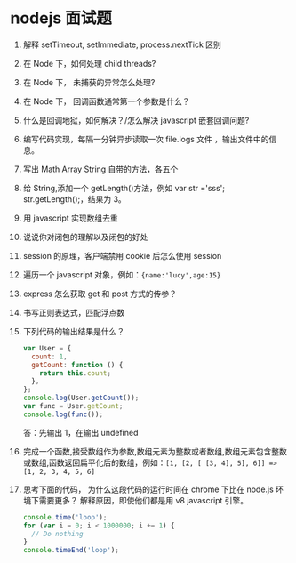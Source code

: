 # nodejs 面试题

1. 解释 setTimeout, setImmediate, process.nextTick 区别

1. 在 Node 下，如何处理 child threads?

1. 在 Node 下， 未捕获的异常怎么处理?

1. 在 Node 下， 回调函数通常第一个参数是什么？

1. 什么是回调地狱，如何解决？/怎么解决 javascript 嵌套回调问题?

1. 编写代码实现，每隔一分钟异步读取一次 file.logs 文件 ，输出文件中的信息。

1. 写出 Math Array String 自带的方法，各五个

1. 给 String,添加一个 getLength()方法，例如 var str ='sss'; str.getLength();，结果为 3。

1. 用 javascript 实现数组去重

1. 说说你对闭包的理解以及闭包的好处

1. session 的原理，客户端禁用 cookie 后怎么使用 session

1. 遍历一个 javascript 对象，例如：`{name:'lucy',age:15}`

1. express 怎么获取 get 和 post 方式的传参？

1. 书写正则表达式，匹配浮点数

1. 下列代码的输出结果是什么？

   ```js
   var User = {
     count: 1,
     getCount: function () {
       return this.count;
     },
   };
   console.log(User.getCount());
   var func = User.getCount;
   console.log(func());
   ```

   答：先输出 1，在输出 undefined

1. 完成一个函数,接受数组作为参数,数组元素为整数或者数组,数组元素包含整数或数组,函数返回扁平化后的数组，例如：`[1, [2, [ [3, 4], 5], 6]] => [1, 2, 3, 4, 5, 6]`

1. 思考下面的代码， 为什么这段代码的运行时间在 chrome 下比在 node.js 环境下需要更多？ 解释原因，即使他们都是用 v8 javascript 引擎。

   ```js
   console.time('loop');
   for (var i = 0; i < 1000000; i += 1) {
     // Do nothing
   }
   console.timeEnd('loop');
   ```
